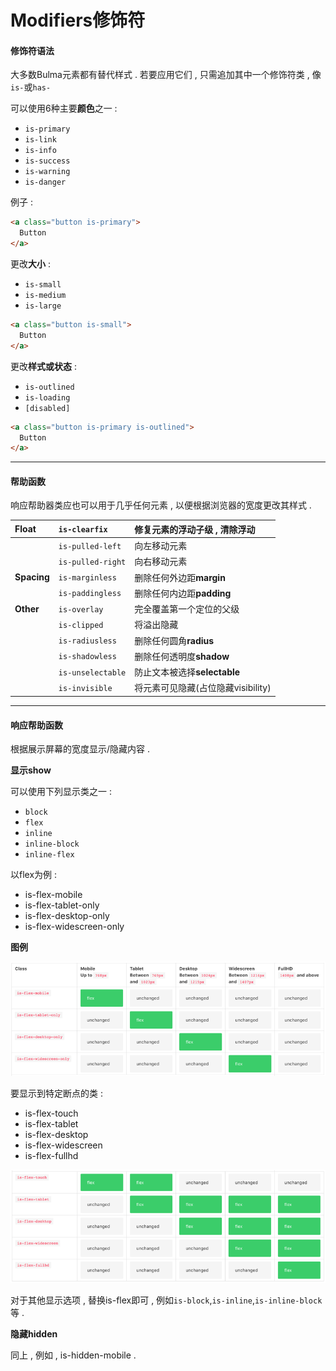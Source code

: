 # Modifiers修饰符

#### 修饰符语法

大多数Bulma元素都有替代样式 . 若要应用它们 , 只需追加其中一个修饰符类 , 像`is-`或`has-`

可以使用6种主要**颜色**之一 :

* `is-primary`
* `is-link`
* `is-info`
* `is-success`
* `is-warning`
* `is-danger`

例子 :

```html
<a class="button is-primary">
  Button
</a>
```

更改**大小** :

* `is-small`
* `is-medium`
* `is-large`

```html
<a class="button is-small">
  Button
</a>
```

更改**样式或状态** :

* `is-outlined`
* `is-loading`
* `[disabled]`

```html
<a class="button is-primary is-outlined">
  Button
</a>
```

---

#### 帮助函数

响应帮助器类应也可以用于几乎任何元素 , 以便根据浏览器的宽度更改其样式 .

| Float | `is-clearfix` | 修复元素的浮动子级 , 清除浮动 |
| :--- | :--- | :--- |
|  | `is-pulled-left` | 向左移动元素 |
|  | `is-pulled-right` | 向右移动元素 |
| **Spacing** | `is-marginless` | 删除任何外边距**margin** |
|  | `is-paddingless` | 删除任何内边距**padding** |
| **Other** | `is-overlay` | 完全覆盖第一个定位的父级 |
|  | `is-clipped` | 将溢出隐藏 |
|  | `is-radiusless` | 删除任何圆角**radius** |
|  | `is-shadowless` | 删除任何透明度**shadow** |
|  | `is-unselectable` | 防止文本被选择**selectable** |
|  | `is-invisible` | 将元素可见隐藏\(占位隐藏visibility\) |

---

#### 响应帮助函数

根据展示屏幕的宽度显示/隐藏内容 .

**显示show**

可以使用下列显示类之一 :

* `block`
* `flex`
* `inline`
* `inline-block`
* `inline-flex`

以flex为例 :

* is-flex-mobile
* is-flex-tablet-only
* is-flex-desktop-only
* is-flex-widescreen-only

**图例**

![](/assets/tuli-1.png)

要显示到特定断点的类 :

* is-flex-touch
* is-flex-tablet
* is-flex-desktop
* is-flex-widescreen
* is-flex-fullhd

![](/assets/tuli-2.png)

对于其他显示选项 , 替换is-flex即可 , 例如`is-block`,`is-inline`,`is-inline-block`等 .

**隐藏hidden**

同上 , 例如 , is-hidden-mobile .

